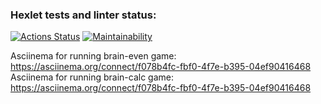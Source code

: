 ### Hexlet tests and linter status:
[![Actions Status](https://github.com/RainZerg/frontend-project-44/actions/workflows/hexlet-check.yml/badge.svg)](https://github.com/RainZerg/frontend-project-44/actions)
[![Maintainability](https://api.codeclimate.com/v1/badges/674c7f2dc7ff2bc1fc19/maintainability)](https://codeclimate.com/github/RainZerg/frontend-project-44/maintainability)

Asciinema for running brain-even game: https://asciinema.org/connect/f078b4fc-fbf0-4f7e-b395-04ef90416468
Asciinema for running brain-calc game: https://asciinema.org/connect/f078b4fc-fbf0-4f7e-b395-04ef90416468